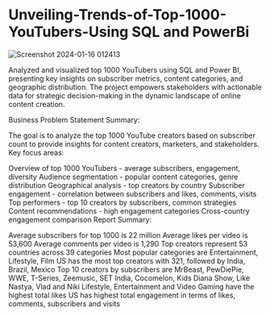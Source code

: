 # Unveiling-Trends-of-Top-1000-YouTubers-Using SQL and PowerBi

![Screenshot 2024-01-16 012413](https://github.com/rajmangesh/Unveiling-Trends-of-Top-1000-YouTubers-/assets/95671470/d3301a60-79c1-46d4-9dcf-678f8dfcd887)

Analyzed and visualized top 1000 YouTubers using SQL and Power BI, presenting key insights on subscriber metrics, content categories, and geographic distribution. The project empowers stakeholders with actionable data for strategic decision-making in the dynamic landscape of online content creation.

Business Problem Statement Summary:

The goal is to analyze the top 1000 YouTube creators based on subscriber count to provide insights for content creators, marketers, and stakeholders. Key focus areas:

Overview of top 1000 YouTubers - average subscribers, engagement, diversity
Audience segmentation - popular content categories, genre distribution
Geographical analysis - top creators by country
Subscriber engagement - correlation between subscribers and likes, comments, visits
Top performers - top 10 creators by subscribers, common strategies
Content recommendations - high engagement categories
Cross-country engagement comparison
Report Summary:

Average subscribers for top 1000 is 22 million
Average likes per video is 53,600
Average comments per video is 1,290
Top creators represent 53 countries across 39 categories
Most popular categories are Entertainment, Lifestyle, Film
US has the most top creators with 321, followed by India, Brazil, Mexico
Top 10 creators by subscribers are MrBeast, PewDiePie, WWE, T-Series, Zeemusic, SET India, Cocomelon, Kids Diana Show, Like Nastya, Vlad and Niki
Lifestyle, Entertainment and Video Gaming have the highest total likes
US has highest total engagement in terms of likes, comments, subscribers and visits
